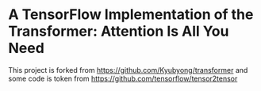 # A TensorFlow Implementation of the Transformer: Attention Is All You Need

This project is forked from https://github.com/Kyubyong/transformer and some code is token from https://github.com/tensorflow/tensor2tensor